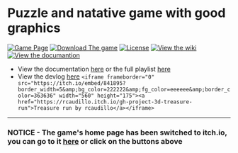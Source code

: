 # Puzzle and natative game with good graphics
[![Game Page](https://badgen.net/badge/Go%20To%20The/HOME%20PAGE/orange)](https://rcaudillo.itch.io/gh-project-3d-puzzle-run)
[![Download The game](https://badgen.net/badge/Download/Direct%20Download/?color=blue&icon=windows&label)](https://rcaudillo.itch.io/gh-project-3d-puzzle-run/download/q2PJ_b_uFuHjj1DFHP9_xbZQPPaGwHj2apeXechY)
[![License](https://badgen.net/badge/license/MIT/cyan)](https://github.com/rcaudillo/GH-3d-platformer/blob/main/LICENSE)
[![View the wiki](https://badgen.net/badge/View%20The/WIKI/orange)](https://github.com/rcaudillo/GH-3d-puzzle/wiki)
[![View the documantion](https://badgen.net/badge/View%20The/DOCUMENTATION/orange)](https://github.com/rcaudillo/GH-3d-platformer/projects/1)
* View the documentation [here](https://github.com/rcaudillo/GH-3d-platformer/projects/1) or the full playlist [here]()
* View the devlog [here](https://rcaudillo.itch.io/gh-project-3d-puzzle-run/devlog)
`<iframe frameborder="0" src="https://itch.io/embed/841895?border_width=5&amp;bg_color=222222&amp;fg_color=eeeeee&amp;border_color=363636" width="560" height="175"><a     href="https://rcaudillo.itch.io/gh-project-3d-treasure-run">Treasure run by rcaudillo</a></iframe>`
***
### NOTICE - The game's home page has been switched to itch.io, you can go to it [here](https://rcaudillo.itch.io/gh-project-3d-puzzle-run) or click on the buttons above
